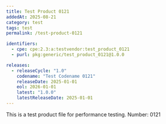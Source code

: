 ```yaml
---
title: Test Product 0121
addedAt: 2025-08-21
category: test
tags: test
permalink: /test-product-0121

identifiers:
  - cpe: cpe:2.3:a:testvendor:test_product_0121
  - purl: pkg:generic/test_product_0121@1.0.0

releases:
  - releaseCycle: "1.0"
    codename: "Test Codename 0121"
    releaseDate: 2025-01-01
    eol: 2026-01-01
    latest: "1.0.0"
    latestReleaseDate: 2025-01-01
---
```


This is a test product file for performance testing. Number: 0121
